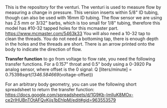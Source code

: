 This is the repository for the venturi. 
The venturi is used to measure flow by measuring a change in pressure.
This version inserts within 5/8" ID tubing, though can also be used with 16mm ID tubing. 
The flow sensor we are using has 2.5 mm or 3/32" barbs, which is too small for 1/8" tubing, therefore this model has #10-32 tapped holes for this mcmaster part. 
https://www.mcmaster.com/5463k33
You will also need a 10-32 tap to clean the threads. You do not need a bottoming tap, there is enough depth in the holes and the threads are short.
There is an arrow printed onto the body to indicate the direction of flow. 

**Transfer function**
to go from voltage to flow rate, you need the following transfer functions.
For a 0.157" throat and 0.5" body using a 0-3920 Pa analog sensor, where offset is the 0 signal:
Q [liters/minute] = 0.75398*sqrt(1346.584669*(voltage-offset))

For an arbitrary body geometry, you can use the following short spreadsheet to return the transfer function:
https://docs.google.com/spreadsheets/d/1G9Kb-ImlluK8MOx-ce2rlHUBnTOtAFQvKjjs1bEhlpM/edit#gid=963553579

